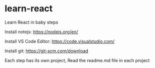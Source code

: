 # learn-react

Learn React in baby steps

Install notejs: https://nodejs.org/en/

Install VS Code Editor: https://code.visualstudio.com/

Install git: https://git-scm.com/download

Each step has its own project, Read the readme.md file in each project
